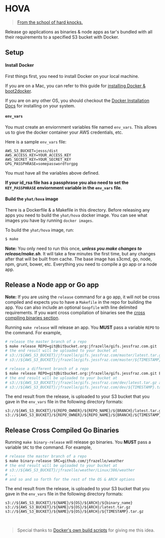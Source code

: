 # HOVA

> [From the school of hard knocks.](https://www.youtube.com/watch?v=8u8f55WWxPk)

Release go applications as binaries & node apps as tar's bundled with all their requirements to a specified S3 bucket with Docker.

## Setup

#### Install Docker

First things first, you need to install Docker on your local machine.

If you are on a Mac, you can refer to this guide for [installing Docker & boot2docker](https://github.com/jfrazelle/mac-dev-setup#docker).

If you are on any other OS, you should checkout the [Docker Installation Docs](http://docs.docker.com/installation/) for installing on your system.

#### `env_vars`

You must create an enviornment variables file named `env_vars`. This allows us to give the docker container your AWS credentials, etc.

Here is a sample `env_vars` file:

```
AWS_S3_BUCKET=jesss/dist
AWS_ACCESS_KEY=YOUR_ACCESS_KEY
AWS_SECRET_KEY=YOUR_SECRET_KEY
GPG_PASSPHRASE=somepasswordforgpg
```

You must have all the variables above defined.

**If your id_rsa file has a passphrase you also need to set the `KEY_PASSPHRASE` enviornment variable in the `env_vars` file.**

#### Build the `yhat/hova` image

There is a Dockerfile & a Makefile in this directory. Before releasing any apps you need to build the `yhat/hova` docker image. You can see what images you have by running `docker images`.

To build the `yhat/hova` image, run:

```bash
$ make
```

**Note:** You only need to run this once, ***unless you make changes to release/make.sh***. It will take a few minutes the first time, but any changes after that will be built from cache. The base image has s3cmd, go, node, npm, grunt, bower, etc. Everything you need to compile a go app or a node app.


## Release a Node app or Go app

**Note:** If you are using the `release` command for a go app, it will not be cross compiled and expects you to have a `Makefile` in the repo for building the app. You can also include an optional `Goopfile` with line delimited requirements. If you want cross compilation of binaries see the [cross compiling binaries section](#release-cross-compiled-go-binaries).

Running `make release` will release an app. You **MUST** pass a variable `REPO` to the command. For example,

```bash
# release the master branch of a repo
$ make release REPO=git@bitbucket.org:jfrazelle/gifs.jessfraz.com.git
# the end result will be uploaded to your bucket at
# s3://${AWS_S3_BUCKET}/jfrazelle/gifs.jessfraz.com/master/latest.tar.gz and
# s3://${AWS_S3_BUCKET}/jfrazelle/gifs.jessfraz.com/master/${TIMESTAMP}.tar.gz

# release a different branch of a repo
$ make release REPO=git@bitbucket.org:jfrazelle/gifs.jessfraz.com.git BRANCH=dev
# the end result will be uploaded to your bucket at
# s3://${AWS_S3_BUCKET}/jfrazelle/gifs.jessfraz.com/dev/latest.tar.gz and
# s3://${AWS_S3_BUCKET}/jfrazelle/gifs.jessfraz.com/dev/${TIMESTAMP}.tar.gz
```

The end result from the release, is uploaded to your S3 bucket that you gave in the `env_vars` file in the following directory formats:

```
s3://${AWS_S3_BUCKET}/${REPO_OWNER}/${REPO_NAME}/${BRANCH}/latest.tar.gz
s3://${AWS_S3_BUCKET}/${REPO_OWNER}/${REPO_NAME}/${BRANCH}/${TIMESTAMP}.tar.gz
```

## Release Cross Compiled Go Binaries

Running `make binary-release` will release go binaries. You **MUST** pass a variable `SRC` to the command. For example,

```bash
# release the master branch of a repo
$ make binary-release SRC=github.com/jfrazelle/weather
# the end result will be uploaded to your bucket at
# s3://${AWS_S3_BUCKET}/jfrazelle/weather/Linux/386/weather
# ...
# and so and so forth for the rest of the OS & ARCH options
```

The end result from the release, is uploaded to your S3 bucket that you gave in the `env_vars` file in the following directory formats:

```
s3://${AWS_S3_BUCKET}/${NAME}/${OS}/${ARCH}/${binary_name}
s3://${AWS_S3_BUCKET}/${NAME}/${OS}/${ARCH}/latest.tar.gz
s3://${AWS_S3_BUCKET}/${NAME}/${OS}/${ARCH}/${TIMESTAMP}.tar.gz
```

<br/>


> Special thanks to [Docker's own build scripts](https://github.com/docker/docker/blob/master/Makefile) for giving me this idea.
